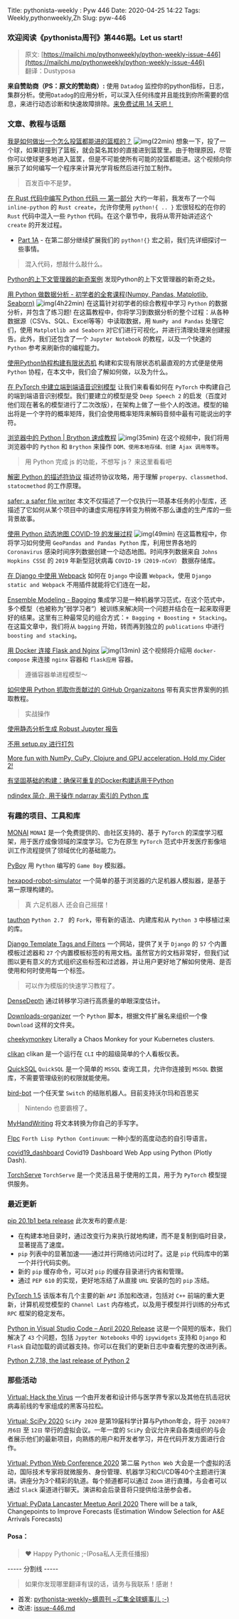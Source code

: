 Title: pythonista-weekly : Pyw 446
Date: 2020-04-25 14:22
Tags: Weekly,pythonweekly,Zh 
Slug: pyw-446

### 欢迎阅读《pythonista周刊》第446期。Let us start!

>原文: [https://mailchi.mp/pythonweekly/python-weekly-issue-446](https://mailchi.mp/pythonweekly/python-weekly-issue-446)  
>翻译：Dustyposa

**来自赞助商（PS：原文的赞助商）:**
使用 `Datadog` 监控你的python指标，日志，集群分析。使用`Datadog`的应用分析，可以深入任何纬度并且能找到你所需要的信息，来进行动态诊断和快速故障排除。[来免费试用 14 天吧！](https://www.datadoghq.com/dg/apm/python-troubleshooting/?utm_source=Advertisement&utm_medium=Advertisement&utm_campaign=PythonWeekly-Troubleshooting)

### 文章、教程与话题

[我是如何做出一个怎么投篮都能进的篮框的？](https://www.youtube.com/watch?v=vtN4tkvcBMA) ![img](https://gallery.mailchimp.com/e2e180baf855ac797ef407fc7/images/8def3887-e9e9-4a48-95e0-74045a6a23fc.png)(22min)
想象一下，投了一个球，如果球撞到了篮板，就会莫名其妙的直接进到篮筐里。由于物理原因，尽管你可以使球更多地进入篮筐，但是不可能使所有可能的投篮都能进。这个视频向你展示了如何编写一个程序来计算光学背板然后进行加工制作。
>  百发百中不是梦。

[在 Rust 代码中编写 Python 代码 — 第一部分](https://blog.m-ou.se/writing-python-inside-rust-1/)
大约一年前，我发布了一个叫 `inline-python` 的 `Rust create`，允许你使用 `python!{ .. }` 宏很轻松的在你的 `Rust` 代码中混入一些 `Python` 代码。在这个章节中，我将从零开始讲述这个 `create` 的开发过程。

- [Part 1A](https://blog.m-ou.se/writing-python-inside-rust-1a/) - 在第二部分继续扩展我们的 `python!{}` 宏之前，我们先详细探讨一些事情。
>  混入代码，想敲什么敲什么。

[Python的上下文管理器的新奇案例](https://rednafi.github.io/digressions/python/2020/03/26/python-contextmanager.html)
发现Python的上下文管理器的新奇之处。

[用 Python 做数据分析 - 初学者的全套课程(Numpy, Pandas, Matplotlib, Seaborn)](https://www.youtube.com/watch?v=r-uOLxNrNk8) ![img](https://gallery.mailchimp.com/e2e180baf855ac797ef407fc7/images/8def3887-e9e9-4a48-95e0-74045a6a23fc.png)(4h22min)
在这篇针对初学者的综合教程中学习 `Python` 的数据分析，并包含了练习题! 在这篇教程中，你将学习到数据分析的整个过程：从各种数据源（CSVs、SQL、Excel等等）中读取数据，用 `NumPy and Pandas` 处理它们，使用 `Matplotlib and Seaborn` 对它们进行可视化，并进行清理处理来创建报告。此外，我们还包含了一个 `Jupyter Notebook` 的教程，以及一个快速的 `Python` 参考来刷新你的编程能力。

[使用Python协程构建有限状态机](https://arpitbhayani.me/blogs/fsm)
构建和实现有限状态机最直观的方式便是使用 `Python` 协程，在本文中，我们会了解如何做，以及为什么。


[在 PyTorch 中建立端到端语音识别模型](https://www.assemblyai.com/blog/end-to-end-speech-recognition-pytorch)
让我们来看看如何在 `PyTorch` 中构建自己的端到端语音识别模型。我们要建立的模型是受 `Deep Speech 2` 的启发（百度对他们现在著名的模型进行了二次改版），在架构上做了一些个人的改进。模型的输出将是一个字符的概率矩阵，我们会使用概率矩阵来解码音频中最有可能说出的字符。

[浏览器中的 Python | Brython 速成教程](https://www.youtube.com/watch?v=VJj-H4we71g) ![img](https://gallery.mailchimp.com/e2e180baf855ac797ef407fc7/images/8def3887-e9e9-4a48-95e0-74045a6a23fc.png)(35min)
在这个视频中，我们将用浏览器中的 `Python` 和 `Brython` 来操作 `DOM、使用本地存储、创建 Ajax 调用等等`。
> 用 Python 完成 js 的功能，不想写 js？ 来这里看看吧

[解密 Python 的描述符协议](https://deepsource.io/blog/demystifying-python-descriptor-protocol/)
描述符协议攻略，用于理解 `properpy、classmethod、statocmethod` 的工作原理。

[safer: a safer file writer](https://t.co/EuqMd3i29N)
本文不仅描述了一个仅执行一项基本任务的小型库，还描述了它如何从某个项目中的谦虚实用程序转变为稍微不那么谦虚的生产库的一些背景故事。

[使用 Python 动态地图 COVID-19 的发展过程](https://www.youtube.com/watch?v=vLEA8dCfusQ) ![img](https://gallery.mailchimp.com/e2e180baf855ac797ef407fc7/images/8def3887-e9e9-4a48-95e0-74045a6a23fc.png)(49min)
在这篇教程中，你将学习如何使用 `GeoPandas and Pandas Python` 库，利用世界各地的 `Coronavirus` 感染时间序列数据创建一个动态地图。时间序列数据来自 `Johns Hopkins CSSE` 的 `2019` 年新型冠状病毒 `COVID-19（2019-nCoV）` 数据存储库。

[在 Django 中使用 Webpack](https://pascalw.me/blog/2020/04/19/webpack-django.html)
如何在 `Django` 中设置 `Webpack`，使用 `Django static and Webpack` 不用插件就能将它们连在一起，

[Ensemble Modeling - Bagging](https://michael-fuchs-python.netlify.app/2020/03/07/ensemble-modeling-bagging/)
集成学习是一种机器学习范式，在这个范式中，多个模型（也被称为”弱学习者“）被训练来解决同一个问题并结合在一起来取得更好的结果。这里有三种最常见的组合方式：`+ Bagging + Boosting + Stacking`。在这篇文章中，我们将从 `bagging` 开始，转而再到独立的 `publications` 中进行 `boosting and stacking`。

[用 Docker 连接  Flask and Nginx](https://www.youtube.com/watch?v=Vkqz2hK4fKg) ![img](https://gallery.mailchimp.com/e2e180baf855ac797ef407fc7/images/8def3887-e9e9-4a48-95e0-74045a6a23fc.png)(13min)
这个视频将介绍用 `docker-compose` 来连接 `nginx` 容器和 `flask应用` 容器。
>  遵循容器单进程模型～

[如何使用 Python 抓取你贡献过的 GitHub Organizaitons](https://florian-dahlitz.de/blog/scrape-github-orgs-using-python)
带有真实世界案例的抓取教程。
>  实战操作

[使用静态分析生成 Robust Jupyter 报告](https://ploomber.io/posts/nb-static-analysis/)

[不用 setup.py 进行打包](https://pgjones.dev/blog/packaging-without-setup-py-2020/)

[More fun with NumPy, CuPy, Clojure and GPU acceleration. Hold my Cider 2!](https://dragan.rocks/articles/20/Clojure-Numpy-Cupy-CPU-GPU-2)

[有坚固基础的构建：确保可重复的Docker构建适用于Python](https://pythonspeed.com/articles/reproducible-docker-builds-python/)

[ ndindex 简介, 用于操作 ndarray 索引的 Python 库](https://labs.quansight.org/blog/2020/04/introducing-ndindex-a-python-library-for-manipulating-indices-of-ndarrays/)





### 有趣的项目、工具和库

[MONAI](https://github.com/Project-MONAI/MONAI) 
`MONAI` 是一个免费提供的、由社区支持的、基于 `PyTorch` 的深度学习框架，用于医疗成像领域的深度学习。它为在原生 `PyTorch` 范式中开发医疗影像培训工作流程提供了领域优化的基础能力。

[PyBoy](https://github.com/Baekalfen/PyBoy)
用 `Python` 编写的 `Game Boy` 模拟器。

[hexapod-robot-simulator](https://github.com/mithi/hexapod-robot-simulator)
一个简单的基于浏览器的六足机器人模拟器，是基于第一原理构建的。
> 真 六足机器人 还会自己摇摆！

[tauthon](https://github.com/naftaliharris/tauthon)
`Python 2.7 ` 的 `Fork`，带有新的语法、内建库和从 `Python 3` 中移植过来的库。

[Django Template Tags and Filters](https://www.djangotemplatetagsandfilters.com/)
一个网站，提供了关于 `Django` 的 `57` 个内置模板过滤器和 `27` 个内置模板标签的有用文档。虽然官方的文档非常好，但我们试图以更有意义的方式组织这些标签和过滤器，并让用户更好地了解如何使用、是否使用和何时使用每一个标签。
> 可以作为模版的快速学习教程了。

[DenseDepth](https://github.com/ialhashim/DenseDepth)
通过转移学习进行高质量的单眼深度估计。

[Downloads-organizer](https://github.com/JanB0/Downloads-organizer)
一个 `Python` 脚本，根据文件扩展名来组织一个像 `Download` 这样的文件夹。

[cheekymonkey](https://github.com/richstokes/cheekymonkey)
Literally a Chaos Monkey for your Kubernetes clusters.

[clikan](https://github.com/kitplummer/clikan)
clikan 是一个运行在 `CLI` 中的超级简单的个人看板仪表。

[QuickSQL](https://github.com/trustedsec/quicksql)
`QuickSQL` 是一个简单的 `MSSQL` 查询工具，允许你连接到 `MSSQL` 数据库，不需要管理级别的权限就能使用。

[bird-bot](https://github.com/natewong1313/bird-bot)
一个任天堂 `Switch` 的结账机器人。目前支持沃尔玛和百思买
> Nintendo 也要霸榜了。

[MyHandWriting](https://github.com/bannyvishwas2020/MyhandWriting)
将文本转换为你自己的手写字。

[Flpc](https://github.com/asrp/flpc)
`Forth Lisp Python Continuum`: 一种小型的高度动态的自引导语言。

[covid19_dashboard](https://github.com/Unicorndy/covid19_dashboard)
Covid19 Dashboard Web App using Python (Plotly Dash).

[TorchServe](https://github.com/pytorch/serve)
`TorchServe` 是一个灵活且易于使用的工具，用于为 `PyTorch` 模型提供服务。

### 最近更新

[pip 20.1b1 beta release](https://discuss.python.org/t/announcement-pip-20-1b1-beta-release/3960)
此次发布的要点是:

- 在构建本地目录时，通过改变行为来执行就地构建，而不是复制到临时目录，显著提高了速度。
- `pip` 列表中的显著加速——通过并行网络访问过时了。这是 `pip` 代码库中的第一个并行代码实例。
- 新的 `pip` 缓存命令，可以对 `pip` 的缓存目录进行内省和管理。
- 通过 `PEP 610` 的实现，更好地冻结了从直接 `URL` 安装的包的 `pip` 冻结。


[PyTorch 1.5](https://t.co/0DlxDEQQsP)
该版本有几个主要的新 `API` 添加和改进，包括对 `C++` 前端的重大更新，计算机视觉模型的 `Channel Last` 内存格式，以及用于模型并行训练的分布式 `RPC` 框架的稳定发布。

[Python in Visual Studio Code – April 2020 Release](https://devblogs.microsoft.com/python/python-in-visual-studio-code-april-2020-release/)
这是一个简短的版本，我们解决了 `43` 个问题，包括 `Jypyter Notebooks` 中的 `ipywidgets` 支持和 `Django` 和 `Flask` 自动加载的调试器支持。你可以在我们的更新日志中查看完整的改进列表。

[Python 2.7.18, the last release of Python 2](https://blog.python.org/2020/04/python-2718-last-release-of-python-2.html)



### 那些活动

[Virtual: Hack the Virus](https://hackthevirus.splashthat.com/)
一个由开发者和设计师与医学界专家以及其他在抗击冠状病毒前线的专家组成的黑客马拉松。

[Virtual: SciPy 2020](https://www.scipy2020.scipy.org/) 
`SciPy 2020` 是第19届科学计算与Python年会，将于 `2020年7月6日` 至 `12日` 举行的虚拟会议。一年一度的 `SciPy` 会议允许来自各类组织的与会者展示他们的最新项目，向熟练的用户和开发者学习，并在代码开发方面进行合作。 

[Virtual: Python Web Conference 2020](https://2020.pythonwebconf.com/)
第二届 `Python Web` 大会是一个虚拟的活动，国际技术专家将就微服务、身份管理、机器学习和CI/CD等40个主题进行演讲。讲座分为3个精彩的轨道。每个频道都可以通过 `Zoom` 进行直播，与会者可以通过 `Slack` 渠道进行聊天。演讲和会后录音将只提供给注册参会者。

[Virtual: PyData Lancaster Meetup April 2020](https://www.meetup.com/PyData-Lancaster/events/270006544/) 
There will be a talk, Changepoints to Improve Forecasts (Estimation Window Selection for A&E Arrivals Forecasts)



#### Posa：

> ❤️ Happy Pythonic ;-(Posa私人无责任播报)  


----- 分割线 -----

> 如果你发现哪里翻译有误的话，请务与我联系！感谢！




- 首发: [pythonista-weekly~蠎周刊 ~汇集全球蠎事儿 ;-)](http://weekly.pychina.org/python-weekly/pyw-446.html)
- 改进: [issue-446.md](https://github.com/PyChina/weekly/blob/master/content/python-weekly/issue%23446.md)

